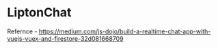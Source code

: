 # LiptonChat

Refernce - <https://medium.com/js-dojo/build-a-realtime-chat-app-with-vuejs-vuex-and-firestore-32d081668709>
